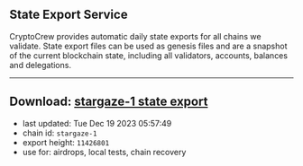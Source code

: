 ## State Export Service
CryptoCrew provides automatic daily state exports for all chains we validate. State export files can be used as genesis files and are a snapshot of the current blockchain state, including all validators, accounts, balances and delegations.

---
**Download: [stargaze-1 state export](https://dl.ccvalidators.com/SERVICE/stargaze/stargaze-1_export_11426801.json)**
---

- last updated: Tue Dec 19 2023 05:57:49
- chain id: `stargaze-1`
- export height: `11426801`
- use for: airdrops, local tests, chain recovery
